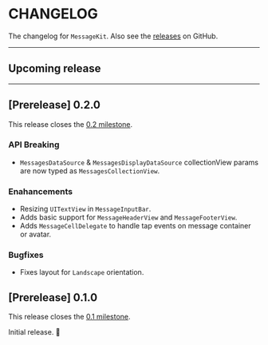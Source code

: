 # CHANGELOG

The changelog for `MessageKit`. Also see the [releases](https://github.com/MessageKit/MessageKit/releases) on GitHub.

--------------------------------------

## Upcoming release
----------------

## [Prerelease] 0.2.0

This release closes the [0.2 milestone](https://github.com/MessageKit/MessageKit/milestone/2?closed=1).

### API Breaking

- `MessagesDataSource` & `MessagesDisplayDataSource` collectionView params are now typed as `MessagesCollectionView`.

### Enahancements

- Resizing `UITextView` in `MessageInputBar`.
- Adds basic support for `MessageHeaderView` and `MessageFooterView`.
- Adds `MessageCellDelegate` to handle tap events on message container or avatar.

### Bugfixes

- Fixes layout for `Landscape` orientation.

## [Prerelease] 0.1.0

This release closes the [0.1 milestone](https://github.com/MessageKit/MessageKit/milestone/1?closed=1).

Initial release. :tada:
